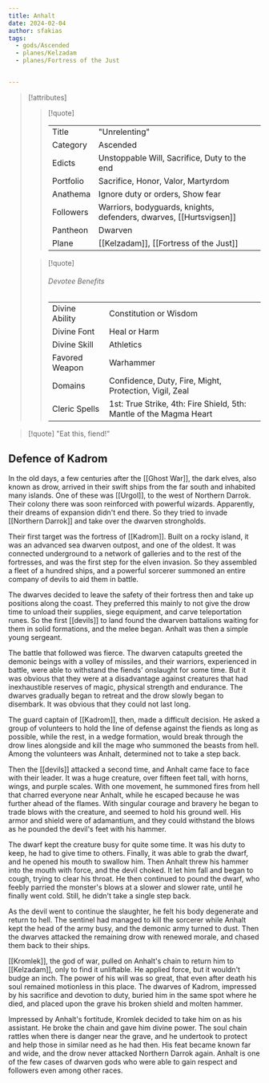 ```yaml
---
title: Anhalt
date: 2024-02-04
author: sfakias
tags:
  - gods/Ascended
  - planes/Kelzadam
  - planes/Fortress of the Just


---
```

> [!attributes]
> 
> > [!quote]
> >
> > | | |
> > | --- | --- |
> > | Title | "Unrelenting" |
> > | Category | Ascended |
> > | Edicts | Unstoppable Will, Sacrifice, Duty to the end |
> > | Portfolio | Sacrifice, Honor, Valor, Martyrdom |
> > | Anathema | Ignore duty or orders, Show fear |
> > | Followers | Warriors, bodyguards, knights, defenders, dwarves, [[Hurtsvigsen]] |
> > | Pantheon | Dwarven |
> > | Plane | [[Kelzadam]], [[Fortress of the Just]] |
>
> > [!quote]
> > 
> > ###### Devotee Benefits
> > | | |
> > | --- | --- |
> > | Divine Ability | Constitution or Wisdom |
> > | Divine Font | Heal or Harm |
> > | Divine Skill | Athletics |
> > | Favored Weapon | Warhammer |
> > | Domains | Confidence, Duty, Fire, Might, Protection, Vigil, Zeal |
> > | Cleric Spells | 1st: True Strike, 4th: Fire Shield, 5th: Mantle of the Magma Heart |

> [!quote] 
>"Eat this, fiend!"

## Defence of Kadrom

In the old days, a few centuries after the [[Ghost War]], the dark elves, also known as drow, arrived in their swift ships from the far south and inhabited many islands. One of these was [[Urgol]], to the west of Northern Darrok. Their colony there was soon reinforced with powerful wizards. Apparently, their dreams of expansion didn't end there. So they tried to invade [[Northern Darrok]] and take over the dwarven strongholds.

Their first target was the fortress of [[Kadrom]]. Built on a rocky island, it was an advanced sea dwarven outpost, and one of the oldest. It was connected underground to a network of galleries and to the rest of the fortresses, and was the first step for the elven invasion. So they assembled a fleet of a hundred ships, and a powerful sorcerer summoned an entire company of devils to aid them in battle.

The dwarves decided to leave the safety of their fortress then and take up positions along the coast. They preferred this mainly to not give the drow time to unload their supplies, siege equipment, and carve teleportation runes. So the first [[devils]] to land found the dwarven battalions waiting for them in solid formations, and the melee began. Anhalt was then a simple young sergeant.

The battle that followed was fierce. The dwarven catapults greeted the demonic beings with a volley of missiles, and their warriors, experienced in battle, were able to withstand the fiends' onslaught for some time. But it was obvious that they were at a disadvantage against creatures that had inexhaustible reserves of magic, physical strength and endurance. The dwarves gradually began to retreat and the drow slowly began to disembark. It was obvious that they could not last long.

The guard captain of [[Kadrom]], then, made a difficult decision. He asked a group of volunteers to hold the line of defense against the fiends as long as possible, while the rest, in a wedge formation, would break through the drow lines alongside and kill the mage who summoned the beasts from hell. Among the volunteers was Anhalt, determined not to take a step back.

Then the [[devils]] attacked a second time, and Anhalt came face to face with their leader. It was a huge creature, over fifteen feet tall, with horns, wings, and purple scales. With one movement, he summoned fires from hell that charred everyone near Anhalt, while he escaped because he was further ahead of the flames. With singular courage and bravery he began to trade blows with the creature, and seemed to hold his ground well. His armor and shield were of adamantium, and they could withstand the blows as he pounded the devil's feet with his hammer.

The dwarf kept the creature busy for quite some time. It was his duty to keep, he had to give time to others. Finally, it was able to grab the dwarf, and he opened his mouth to swallow him. Then Anhalt threw his hammer into the mouth with force, and the devil choked. It let him fall and began to cough, trying to clear his throat. He then continued to pound the dwarf, who feebly parried the monster's blows at a slower and slower rate, until he finally went cold. Still, he didn't take a single step back.

As the devil went to continue the slaughter, he felt his body degenerate and return to hell. The sentinel had managed to kill the sorcerer while Anhalt kept the head of the army busy, and the demonic army turned to dust. Then the dwarves attacked the remaining drow with renewed morale, and chased them back to their ships.

[[Kromlek]], the god of war, pulled on Anhalt's chain to return him to [[Kelzadam]], only to find it unliftable. He applied force, but it wouldn't budge an inch. The power of his will was so great, that even after death his soul remained motionless in this place. The dwarves of Kadrom, impressed by his sacrifice and devotion to duty, buried him in the same spot where he died, and placed upon the grave his broken shield and molten hammer.

Impressed by Anhalt's fortitude, Kromlek decided to take him on as his assistant. He broke the chain and gave him divine power. The soul chain rattles when there is danger near the grave, and he undertook to protect and help those in similar need as he had then. His feat became known far and wide, and the drow never attacked Northern Darrok again. Anhalt is one of the few cases of dwarven gods who were able to gain respect and followers even among other races.